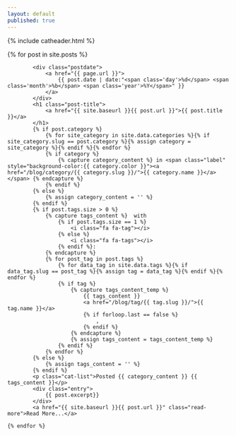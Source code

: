 ```yaml
---
layout: default
published: true
---
```

{% include catheader.html %}
<div class="posts">
	{% for post in site.posts %}
		
			<div class="postdate">
				<a href="{{ page.url }}">
					{{ post.date | date:"<span class='day'>%d</span> <span class='month'>%b</span> <span class='year'>%Y</span>" }}
				</a>
			</div>
			<h1 class="post-title">
				<a href="{{ site.baseurl }}{{ post.url }}">{{ post.title }}</a>
			</h1>
			{% if post.category %}
				{% for site_category in site.data.categories %}{% if site_category.slug == post.category %}{% assign category = site_category %}{% endif %}{% endfor %}
				{% if category %}
					{% capture category_content %} in <span class="label" style="background-color:{{ category.color }}"><a href="/blog/category/{{ category.slug }}/">{{ category.name }}</a></span> {% endcapture %}
				{% endif %}
			{% else %}
				{% assign category_content = '' %}
			{% endif %}
			{% if post.tags.size > 0 %}
				{% capture tags_content %}  with 
					{% if post.tags.size == 1 %}
						<i class="fa fa-tag"></i>
					{% else %}
						<i class="fa fa-tags"></i>
					{% endif %}: 
				{% endcapture %}
				{% for post_tag in post.tags %}
					{% for data_tag in site.data.tags %}{% if data_tag.slug == post_tag %}{% assign tag = data_tag %}{% endif %}{% endfor %}
					{% if tag %}
						{% capture tags_content_temp %}
							{{ tags_content }}
							<a href="/blog/tag/{{ tag.slug }}/">{{ tag.name }}</a>
							{% if forloop.last == false %}
								, 
							{% endif %}
						{% endcapture %}
						{% assign tags_content = tags_content_temp %}
					{% endif %}
				{% endfor %}
			{% else %}
				{% assign tags_content = '' %}
			{% endif %}
			<p class="cat-list">Posted {{ category_content }} {{ tags_content }}</p>
			<div class="entry">
				{{ post.excerpt}}
			</div>
			<a href="{{ site.baseurl }}{{ post.url }}" class="read-more">Read More...</a>
		
	{% endfor %}
</div>